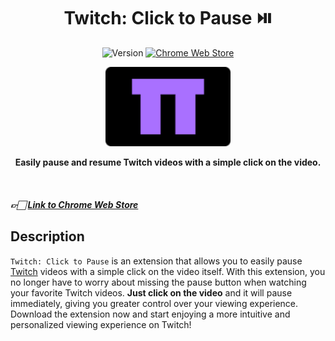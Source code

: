 <h1 align="center">Twitch: Click to Pause ⏯️</h1>

<p align="center">
  <picture>
    <img src="https://img.shields.io/badge/version-1.0.0-5d8d37?style=flat-square" alt="Version" />
  </picture>
  <a href="https://chrome.google.com/webstore/detail/twitch-click-to-pause/adobjpkknimepogllngddjikogghgdhl">
    <img src="https://img.shields.io/badge/chrome_web_store-link-orange?style=flat-square" alt="Chrome Web Store" />
  </a>
</p>

<p align="center">
  <a href="https://chrome.google.com/webstore/detail/twitch-click-to-pause/adobjpkknimepogllngddjikogghgdhl">
    <img src="./assets/img/logo.png" width="200" alt="Twitch: Click to Pause" />
  </a>
</p>


<p align="center">
  <b>Easily pause and resume Twitch videos with a simple click on the video.</b>
</p>

<br />

##### 👉🏻 [Link to Chrome Web Store](https://chrome.google.com/webstore/detail/twitch-click-to-pause/adobjpkknimepogllngddjikogghgdhl)

## Description

`Twitch: Click to Pause` is an extension that allows you to easily pause [Twitch](https://www.twitch.tv/) videos with a simple click on the video itself. With this extension, you no longer have to worry about missing the pause button when watching your favorite Twitch videos. **Just click on the video** and it will pause immediately, giving you greater control over your viewing experience. Download the extension now and start enjoying a more intuitive and personalized viewing experience on Twitch!
